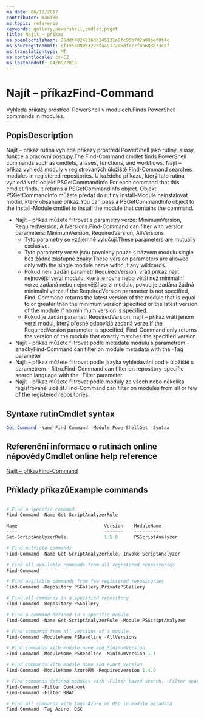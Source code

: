 ```yaml
---
ms.date: 06/12/2017
contributor: manikb
ms.topic: reference
keywords: gallery,powershell,cmdlet,psget
title: Najít – příkaz
ms.openlocfilehash: 26ddf4824816db245131a0fc95b7d2a88bef8f4c
ms.sourcegitcommit: cf195b090b3223fa4917206dfec7f0b603873cdf
ms.translationtype: MT
ms.contentlocale: cs-CZ
ms.lasthandoff: 04/09/2018
---
```

# <a name="find-command"></a><span data-ttu-id="74b3f-103">Najít – příkaz</span><span class="sxs-lookup"><span data-stu-id="74b3f-103">Find-Command</span></span>

<span data-ttu-id="74b3f-104">Vyhledá příkazy prostředí PowerShell v modulech.</span><span class="sxs-lookup"><span data-stu-id="74b3f-104">Finds PowerShell commands in modules.</span></span>

## <a name="description"></a><span data-ttu-id="74b3f-105">Popis</span><span class="sxs-lookup"><span data-stu-id="74b3f-105">Description</span></span>
<span data-ttu-id="74b3f-106">Najít – příkaz rutina vyhledá příkazy prostředí PowerShell jako rutiny, aliasy, funkce a pracovní postupy.</span><span class="sxs-lookup"><span data-stu-id="74b3f-106">The Find-Command cmdlet finds PowerShell commands such as cmdlets, aliases, functions, and workflows.</span></span> <span data-ttu-id="74b3f-107">Najít – příkaz vyhledá moduly v registrovaných úložiště.</span><span class="sxs-lookup"><span data-stu-id="74b3f-107">Find-Command searches modules in registered repositories.</span></span>
<span data-ttu-id="74b3f-108">U každého příkazu, který tato rutina vyhledá vrátí objekt PSGetCommandInfo.</span><span class="sxs-lookup"><span data-stu-id="74b3f-108">For each command that this cmdlet finds, it returns a PSGetCommandInfo object.</span></span> <span data-ttu-id="74b3f-109">Objekt PSGetCommandInfo můžete předat do rutiny Install-Module nainstalovat modul, který obsahuje příkaz.</span><span class="sxs-lookup"><span data-stu-id="74b3f-109">You can pass a PSGetCommandInfo object to the Install-Module cmdlet to install the module that contains the command.</span></span>

- <span data-ttu-id="74b3f-110">Najít – příkaz můžete filtrovat s parametry verze: MinimumVersion, RequiredVersion, AllVersions.</span><span class="sxs-lookup"><span data-stu-id="74b3f-110">Find-Command can filter with version parameters: MinimumVersion, RequiredVersion, AllVersions.</span></span>
  - <span data-ttu-id="74b3f-111">Tyto parametry se vzájemně vylučují.</span><span class="sxs-lookup"><span data-stu-id="74b3f-111">These parameters are mutually exclusive.</span></span>
  - <span data-ttu-id="74b3f-112">Tyto parametry verze jsou povoleny pouze s názvem modulu single bez žádné zástupné znaky.</span><span class="sxs-lookup"><span data-stu-id="74b3f-112">These version parameters are allowed only with the single module name without any wildcards.</span></span>
  - <span data-ttu-id="74b3f-113">Pokud není zadán parametr RequiredVersion, vrátí příkaz najít nejnovější verzi modulu, která je rovna nebo větší než minimální verze zadaná nebo nejnovější verzi modulu, pokud je zadána žádná minimální verze.</span><span class="sxs-lookup"><span data-stu-id="74b3f-113">If the RequiredVersion parameter is not specified, Find-Command returns the latest version of the module that is equal to or greater than the minimum version specified or the latest version of the module if no minimum version is specified.</span></span>
  - <span data-ttu-id="74b3f-114">Pokud je zadán parametr RequiredVersion, najít – příkaz vrátí jenom verzi modul, který přesně odpovídá zadaná verze.</span><span class="sxs-lookup"><span data-stu-id="74b3f-114">If the RequiredVersion parameter is specified, Find-Command only returns the version of the module that exactly matches the specified version.</span></span>
- <span data-ttu-id="74b3f-115">Najít – příkaz můžete filtrovat podle metadata modulu s parametrem - značky</span><span class="sxs-lookup"><span data-stu-id="74b3f-115">Find-Command can filter on module metadata with the -Tag parameter</span></span>
- <span data-ttu-id="74b3f-116">Najít – příkaz můžete filtrovat podle jazyka vyhledávání podle úložiště s parametrem - filtru.</span><span class="sxs-lookup"><span data-stu-id="74b3f-116">Find-Command can filter on repository-specific search language with the -Filter parameter.</span></span>
- <span data-ttu-id="74b3f-117">Najít – příkaz můžete filtrovat podle moduly ze všech nebo několika registrované úložišť.</span><span class="sxs-lookup"><span data-stu-id="74b3f-117">Find-Command can filter on modules from all or few of the registered repositories.</span></span>

## <a name="cmdlet-syntax"></a><span data-ttu-id="74b3f-118">Syntaxe rutin</span><span class="sxs-lookup"><span data-stu-id="74b3f-118">Cmdlet syntax</span></span>
```powershell
Get-Command -Name Find-Command -Module PowerShellGet -Syntax
```

## <a name="cmdlet-online-help-reference"></a><span data-ttu-id="74b3f-119">Referenční informace o rutinách online nápovědy</span><span class="sxs-lookup"><span data-stu-id="74b3f-119">Cmdlet online help reference</span></span>

[<span data-ttu-id="74b3f-120">Najít – příkaz</span><span class="sxs-lookup"><span data-stu-id="74b3f-120">Find-Command</span></span>](http://go.microsoft.com/fwlink/?LinkId=733636)

## <a name="example-commands"></a><span data-ttu-id="74b3f-121">Příklady příkazů</span><span class="sxs-lookup"><span data-stu-id="74b3f-121">Example commands</span></span>
```powershell

# Find a specific command
Find-Command -Name Get-ScriptAnalyzerRule

Name                                Version    ModuleName                          Repository
----                                -------    ----------                          ----------
Get-ScriptAnalyzerRule              1.5.0      PSScriptAnalyzer                    PSGallery

# Find multiple commands
Find-Command -Name Get-ScriptAnalyzerRule, Invoke-ScriptAnalyzer

# Find all available commands from all registered repositories
Find-Command

# Find available commands from few registered repositories
Find-Command -Repository PSGallery,PrivatePSGallery

# Find all commands in a specified repository
Find-Command -Repository PSGallery

# Find a command defined in a specific module
Find-Command -Name Get-ScriptAnalyzerRule -Module PSScriptAnalyzer

# Find commands from all versions of a module
Find-Command -ModuleName PSReadline -AllVersions

# Find commands with module name and MinimumVersion.
Find-Command -ModuleName PSReadline -MinimumVersion 1.1

# Find commands with module name and exact version
Find-Command -ModuleName AzureRM -RequiredVersion 1.4.0

# Find commands defined modules with -Filter based search. -Filter searches in description and module names
Find-Command -Filter Cookbook
Find-Command -Filter RBAC

# Find all commands with tags Azure or DSC in module metadata
Find-Command -Tag Azure, DSC

```